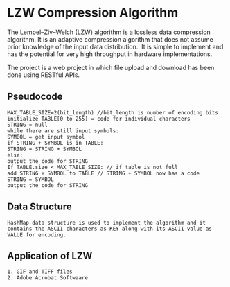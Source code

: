 # LZW Compression Algorithm

The Lempel–Ziv–Welch (LZW) algorithm is a lossless data compression algorithm. It is an adaptive compression algorithm that does not assume prior knowledge of the input data distribution.. It is simple to implement and has the potential for very high throughput in hardware implementations.

The project is a web project in which file upload and download has been done using RESTful APIs.

## Pseudocode
~~~
MAX_TABLE_SIZE=2(bit_length) //bit_length is number of encoding bits
initialize TABLE[0 to 255] = code for individual characters
STRING = null
while there are still input symbols:
SYMBOL = get input symbol
if STRING + SYMBOL is in TABLE:
STRING = STRING + SYMBOL
else:
output the code for STRING
If TABLE.size < MAX_TABLE_SIZE: // if table is not full
add STRING + SYMBOL to TABLE // STRING + SYMBOL now has a code
STRING = SYMBOL
output the code for STRING
~~~

## Data Structure
~~~
HashMap data structure is used to implement the algorithm and it contains the ASCII characters as KEY along with its ASCII value as VALUE for encoding.
~~~

## Application of LZW
~~~
1. GIF and TIFF files
2. Adobe Acrobat Softwaare
~~~
